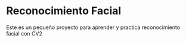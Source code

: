 # Reconocimiento Facial
Este es un pequeño proyecto para aprender y practica reconocimiento facial con CV2
